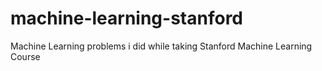 # machine-learning-stanford
Machine Learning problems i did while taking Stanford Machine Learning Course
